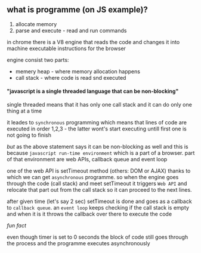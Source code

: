 ## what is programme (on JS example)?

1) allocate memory
2) parse and execute - read and run commands

in chrome there is a V8 engine that reads the code and changes it into machine executable instructions for the browser

engine consist two parts:
 - memery heap - where memory allocation happens
 - call stack - where code is read snd executed

#### "javascript is a single threaded language that can be non-blocking"

single threaded means that it has only one call stack and it can do only one thing at a time

it leades to `synchronous` programming which means that lines of code are executed in order 1,2,3 - the latter wont's start executing untill first one is not going to finish

*but* as the above statement says it can be non-blocking as well and this is because `javascript run-time environment` which is a part of a browser. part of that environment are web APIs, callback queue and event loop

one of the web API is setTimeout method (others: DOM or AJAX) thanks to which we can get `asynchronous` programme.
so when the engine goes through the code (call stack) and meet setTimeout it triggers `Web API` and relocate that part out from the call stack so it can proceed to the next lines.

after given time (let's say 2 sec) setTimeout is done and goes as a callback to `callback queue`. an `event loop` keeps checking if the call stack is empty and when it is it throws the callback over there to execute the code

*fun fact* 

even though timer is set to 0 seconds the block of code still goes through the process and the programme executes asynchronously